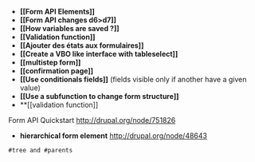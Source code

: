 * **[[Form API Elements]]**
* **[[Form API changes d6>d7]]**
* **[[How variables are saved ?]]**
* **[[Validation function]]**
* **[[Ajouter des états aux formulaires]]**
* **[[Create a VBO like interface with tableselect]]**
* **[[multistep form]]**
* **[[confirmation page]]**
* **[[Use conditionals fields]]** (fields visible only if another have a given value)
* **[[Use a subfunction to change form structure]]**
* **[[validation function]]

Form API Quickstart
http://drupal.org/node/751826

* **hierarchical form element**
http://drupal.org/node/48643
```
#tree and #parents
```





